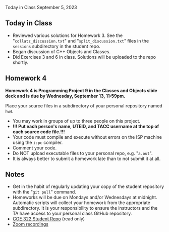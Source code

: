 Today in Class September 5, 2023

## Today in Class 

* Reviewed various solutions for Homework 3. See the "`collatz_discussion.txt`" and "`split_discussion.txt`" files in the `sessions` subdirectory in the student repo.
* Began discussion of C++ Objects and Classes.  
* Did Exercises 3 and 6 in class.   Solutions will be uploaded to the repo shortly. 

## Homework 4

**Homework 4 is Programming Project 9 in the Classes and Objects slide deck and is due by Wednesday, September 13, 11:59pm.** 

Place your source files in a subdirectory of your personal repository named `hw4`.  

* You may work in groups of up to three people on this project.  
* **!!! Put each person's name, UTEID, and TACC username at the top of each source code file.!!!** 
* Your code must compile and execute without errors on the ISP machine using the `icpc` compiler.  
* Comment your code.
* Do NOT upload executable files to your personal repo, e.g. "`a.out`".
* It is always better to submit a homework late than to not submit it at all.

## Notes

* Get in the habit of regularly updating your copy of the student repository with the "`git pull`" command.
* Homeworks will be due on Mondays and/or Wednesdays at midnight.  Automatic scripts will collect your homework from the appropriate subdirectory.  It is your responsibility to ensure the instructors and the TA have access to your personal class GitHub repository.
* [COE 322 Student Repo](https://github.com/TACC/coe322fall2023) (read only)
* [Zoom recordings](https://utexas.instructure.com/courses/1370834/external_tools/92539)
